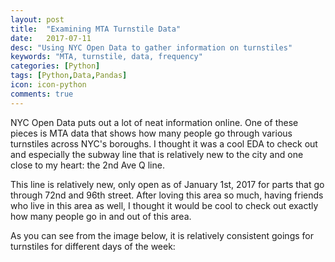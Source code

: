 ```yaml
---
layout: post
title:  "Examining MTA Turnstile Data"
date:   2017-07-11
desc: "Using NYC Open Data to gather information on turnstiles"
keywords: "MTA, turnstile, data, frequency"
categories: [Python]
tags: [Python,Data,Pandas]
icon: icon-python
comments: true
---
```


NYC Open Data puts out a lot of neat information online. One of these pieces is MTA data that shows how many people go through various turnstiles across NYC's boroughs. I thought it was a cool EDA to check out and especially the subway line that is relatively new to the city and one close to my heart: the 2nd Ave Q line.

This line is relatively new, only open as of January 1st, 2017 for parts that go through 72nd and 96th street. After loving this area so much, having friends who live in this area as well, I thought it would be cool to check out exactly how many people go in and out of this area.

As you can see from the image below, it is relatively consistent goings for turnstiles for different days of the week:

 